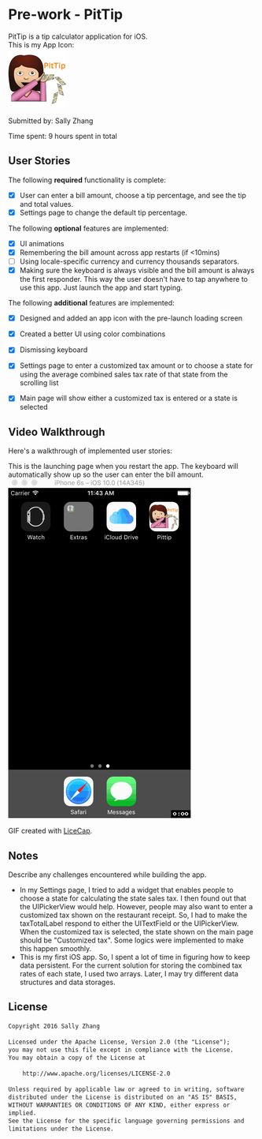 # Pre-work - PitTip

PitTip is a tip calculator application for iOS.  
This is my App Icon:  
<img src="/Pittip/Pittip/Assets.xcassets/pittip_new/ios/AppIcon.appiconset/Icon-App-40x40@3x.png" title="App Icon" width="" alt="App Icon" />

Submitted by: Sally Zhang

Time spent: 9 hours spent in total

## User Stories

The following **required** functionality is complete:

* [x] User can enter a bill amount, choose a tip percentage, and see the tip and total values.
* [x] Settings page to change the default tip percentage.

The following **optional** features are implemented:
* [x] UI animations
* [x] Remembering the bill amount across app restarts (if <10mins)
* [ ] Using locale-specific currency and currency thousands separators.
* [x] Making sure the keyboard is always visible and the bill amount is always the first responder. This way the user doesn't have to tap anywhere to use this app. Just launch the app and start typing.

The following **additional** features are implemented:

- [x] Designed and added an app icon with the pre-launch loading screen
- [x] Created a better UI using color combinations
- [x] Dismissing keyboard
- [x] Settings page to enter a customized tax amount or to choose a state for using the average combined sales tax rate of that state from the scrolling list  
- [x] Main page will show either a customized tax is entered or a state is selected


## Video Walkthrough 

Here's a walkthrough of implemented user stories:

This is the launching page when you restart the app. The keyboard will automatically show up so the user can enter the bill amount.  
<img src='PitTip/LiceCapGifs/launch_app.gif' title='App Launching Page' width='' alt='App Launching Page' />  

GIF created with [LiceCap](http://www.cockos.com/licecap/).

## Notes

Describe any challenges encountered while building the app.
- In my Settings page, I tried to add a widget that enables people to choose a state for calculating the state sales tax. I then found out that the UIPickerView would help. However, people may also want to enter a customized tax shown on the restaurant receipt. So, I had to make the taxTotalLabel respond to either the UITextField or the UIPickerView. When the customized tax is selected, the state shown on the main page should be "Customized tax". Some logics were implemented to make this happen smoothly.   
- This is my first iOS app. So, I spent a lot of time in figuring how to keep data persistent. For the current solution for storing the combined tax rates of each state, I used two arrays. Later, I may try different data structures and data storages. 

## License

    Copyright 2016 Sally Zhang

    Licensed under the Apache License, Version 2.0 (the "License");
    you may not use this file except in compliance with the License.
    You may obtain a copy of the License at

        http://www.apache.org/licenses/LICENSE-2.0

    Unless required by applicable law or agreed to in writing, software
    distributed under the License is distributed on an "AS IS" BASIS,
    WITHOUT WARRANTIES OR CONDITIONS OF ANY KIND, either express or implied.
    See the License for the specific language governing permissions and
    limitations under the License.
